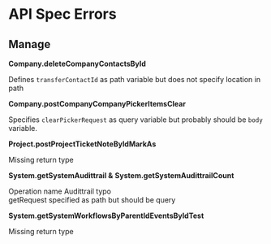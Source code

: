 # API Spec Errors

## Manage

**Company.deleteCompanyContactsById**

Defines `transferContactId` as path variable but does not specify location in path

**Company.postCompanyCompanyPickerItemsClear**

Specifies `clearPickerRequest` as query variable but probably should be `body` variable.


**Project.postProjectTicketNoteByIdMarkAs**

Missing return type

**System.getSystemAudittrail &**
**System.getSystemAudittrailCount**

Operation name Audittrail typo  
getRequest specified as path but should be query

**System.getSystemWorkflowsByParentIdEventsByIdTest**

Missing return type
